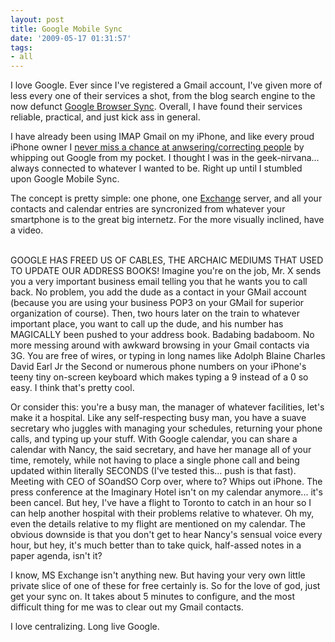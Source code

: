 ```yaml
---
layout: post
title: Google Mobile Sync
date: '2009-05-17 01:31:57'
tags:
- all
---
```


I love Google. Ever since I've registered a Gmail account, I've given more of less every one of their services a shot, from the blog search engine to the now defunct <a href="http://www.google.com/tools/firefox/browsersync/">Google Browser Sync</a>. Overall, I have found their services reliable, practical, and just kick ass in general. 

I have already been using IMAP Gmail on my iPhone, and like every proud iPhone owner I <a href="http://www.msnbc.msn.com/id/30686965/wid/11915829//">never miss a chance at anwsering/correcting people</a> by whipping out Google from my pocket. I thought I was in the geek-nirvana... always connected to whatever I wanted to be. Right up until I stumbled upon Google Mobile Sync. 

The concept is pretty simple: one phone, one <a href="http://www.microsoft.com/exchange/2007/default.mspx">Exchange</a> server, and all your contacts and calendar entries are syncronized from whatever your smartphone is to the great big internetz. For the more visually inclined, have a video.
<div></div>

<br />
GOOGLE HAS FREED US OF CABLES, THE ARCHAIC MEDIUMS THAT USED TO UPDATE OUR ADDRESS BOOKS! Imagine you're on the job, Mr. X sends you a very important business email telling you that he wants you to call back. No problem, you add the dude as a contact in your GMail account (because you are using your business POP3 on your GMail for superior organization of course). Then, two hours later on the train to whatever important place, you want to call up the dude, and his number has MAGICALLY been pushed to your address book. Badabing badaboom. No more messing around with awkward browsing in your Gmail contacts via 3G. You are free of wires, or typing in long names like Adolph Blaine Charles David Earl Jr the Second or numerous phone numbers on your iPhone's teeny tiny on-screen keyboard which makes typing a 9 instead of a 0 so easy. I think that's pretty cool.

Or consider this: you're a busy man, the manager of whatever facilities, let's make it a hospital. Like any self-respecting busy man, you have a suave secretary who juggles with managing your schedules, returning your phone calls, and typing up your stuff. With Google calendar, you can share a calendar with Nancy, the said secretary, and have her manage all of your time, remotely, while not having to place a single phone call and being updated within literally SECONDS (I've tested this... push is that fast). Meeting with CEO of SOandSO Corp over, where to? Whips out iPhone. The press conference at the Imaginary Hotel isn't on my calendar anymore... it's been cancel. But hey, I've have a flight to Toronto to catch in an hour so I can help another hospital with their problems relative to whatever. Oh my, even the details relative to my flight are mentioned on my calendar. The obvious downside is that you don't get to hear Nancy's sensual voice every hour, but hey, it's much better than to take quick, half-assed notes in a paper agenda, isn't it?

I know, MS Exchange isn't anything new. But having your very own little private slice of one of these for free certainly is. So for the love of god, just get your sync on. It takes about 5 minutes to configure, and the most difficult thing for me was to clear out my Gmail contacts.

I love centralizing. Long live Google.